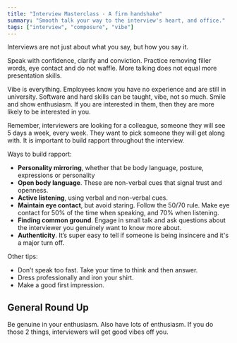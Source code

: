 ```yaml
---
title: "Interview Masterclass - A firm handshake"
summary: "Smooth talk your way to the interview's heart, and office."
tags: ["interview", "composure", "vibe"]
---
```

Interviews are not just about what you say, but how you say it. 

Speak with confidence, clarify and conviction. Practice removing filler words, eye contact and do not waffle. More talking does not equal more presentation skills. 

Vibe is everything. Employees know you have no experience and are still in university. Software and hard skills can be taught, vibe, not so much. Smile and show enthusiasm. If you are interested in them, then they are more likely to be interested in you. 

Remember, interviewers are looking for a colleague, someone they will see 5 days a week, every week. They want to pick someone they will get along with. It is important to build rapport throughout the interview. 

Ways to build rapport:

* **Personality mirroring**, whether that be body language, posture, expressions or personality 
* **Open body language**. These are non-verbal cues that signal trust and openness. 
* **Active listening**, using verbal and non-verbal cues. 
* **Maintain eye contact**, but avoid staring. Follow the 50/70 rule. Make eye contact for 50% of the time when speaking, and 70% when listening. 
* **Finding common ground**. Engage in small talk and ask questions about the interviewer you genuinely want to know more about. 
* **Authenticity**. It’s super easy to tell if someone is being insincere and it's a major turn off. 

Other tips:



* Don’t speak too fast. Take your time to think and then answer. 
* Dress professionally and iron your shirt. 
* Make a good first impression. 


## General Round Up

Be genuine in your enthusiasm. Also have lots of enthusiasm. If you do those 2 things, interviewers will get good vibes off you.  


